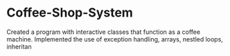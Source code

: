 # Coffee-Shop-System
Created a program with interactive classes that function as a coffee machine. Implemented the use of exception handling, arrays, nestled loops, inheritan
